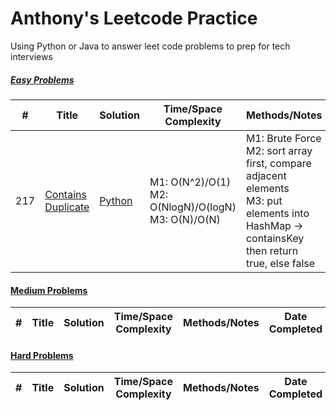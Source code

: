 # Anthony's Leetcode Practice
Using Python or Java to answer leet code problems to prep for tech interviews

##### [Easy Problems]()
| # | Title | Solution | Time/Space Complexity | Methods/Notes | Date Completed | 
|---| -------- | ------------------ | --------------------------- | ------------- | -------------- |
|217| [Contains Duplicate](https://leetcode.com/problems/contains-duplicate/) | [Python](https://github.com/wena04/Leetcode/blob/21fb0a11987884bcb72061829a3f64b7200e2867/Leetcode%20217%20--%20Contains%20Duplicate/Leetcode%20217%20--Contains%20Duplicate.py) | M1: O(N^2)/O(1)</br>M2: O(NlogN)/O(logN) </br>M3: O(N)/O(N) | M1: Brute Force</br>M2: sort array first, compare adjacent elements</br>M3: put elements into HashMap -> containsKey then return true, else false | May 25, 2024 | 

#### [Medium Problems]()
| # | Title | Solution | Time/Space Complexity | Methods/Notes | Date Completed | 
|---| ----- | -------- | --------------------- | ------------- | -------------- |

#### [Hard Problems]()
| # | Title | Solution | Time/Space Complexity | Methods/Notes | Date Completed | 
|---| ----- | -------- | --------------------- | ------------- | -------------- |
